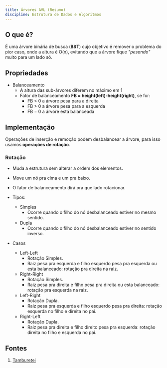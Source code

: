 ```yaml
---
title: Árvores AVL (Resumo)
discipline: Estrutura de Dados e Algoritmos
---
```




## O que é?

É uma árvore binária de busca (**BST**) cujo objetivo é remover o problema do pior caso, onde a altura é O(n), evitando que a árvore fique *"pesando"* muito para um lado só.

## Propriedades

- Balanceamento
    - A altura das sub-árvores diferem no máximo em 1
    - Fator de balanceamento **FB = height(left)-height(right)**, se for:
        - FB < 0 a árvore pesa para a direita
        - FB > 0 a árvore pesa para a esquerda
        - FB = 0 a árvore está balanceada
  
## Implementação

Operações de inserção e remoção podem desbalancear a árvore, para isso usamos **operações de rotação**.

### Rotação

- Muda a estrutura sem alterar a ordem dos elementos.
- Move um nó pra cima e um pra baixo.
- O fator de balanceamento dirá pra que lado rotacionar.
- Tipos:
    - Simples
        - Ocorre quando o filho do nó desbalanceado estiver no mesmo sentido.
    - Dupla
        - Ocorre quando o filho do nó desbalanceado estiver no sentido inverso.

- Casos
    - Left-Left
        - Rotação Simples.
        - Raiz pesa pra esquerda e filho esquerdo pesa pra esquerda ou esta balanceado: rotação pra direita na raiz.
    - Right-Right
        - Rotação Simples.
        - Raiz pesa pra direita e filho pesa pra direita ou esta balanceado: rotação pra esquerda na raiz.
    - Left-Right
        - Rotação Dupla.
        - Raiz pesa pra esquerda e filho esquerdo pesa pra direita: rotação esquerda no filho e direita no pai.
    - Right-Left
        - Rotação Dupla.
        - Raiz pesa pra direita e filho direito pesa pra esquerda: rotação direita no filho e esquerda no pai.

## Fontes 

1. <a href= "https://github.com/OpenDevUFCG/Tamburetei" target="_blank"> Tamburetei </a>

